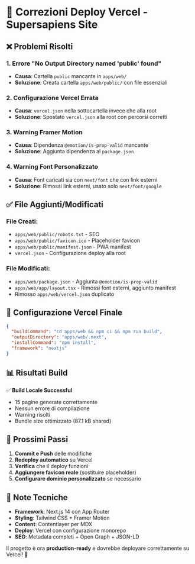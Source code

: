 # 🚀 Correzioni Deploy Vercel - Supersapiens Site

## ❌ Problemi Risolti

### 1. **Errore "No Output Directory named 'public' found"**
- **Causa**: Cartella `public` mancante in `apps/web/`
- **Soluzione**: Creata cartella `apps/web/public/` con file essenziali

### 2. **Configurazione Vercel Errata**
- **Causa**: `vercel.json` nella sottocartella invece che alla root
- **Soluzione**: Spostato `vercel.json` alla root con percorsi corretti

### 3. **Warning Framer Motion**
- **Causa**: Dipendenza `@emotion/is-prop-valid` mancante
- **Soluzione**: Aggiunta dipendenza al `package.json`

### 4. **Warning Font Personalizzato**
- **Causa**: Font caricati sia con `next/font` che con link esterni
- **Soluzione**: Rimossi link esterni, usato solo `next/font/google`

## ✅ File Aggiunti/Modificati

### File Creati:
- `apps/web/public/robots.txt` - SEO
- `apps/web/public/favicon.ico` - Placeholder favicon
- `apps/web/public/manifest.json` - PWA manifest
- `vercel.json` - Configurazione deploy alla root

### File Modificati:
- `apps/web/package.json` - Aggiunta `@emotion/is-prop-valid`
- `apps/web/app/layout.tsx` - Rimossi font esterni, aggiunto manifest
- Rimosso `apps/web/vercel.json` duplicato

## 🔧 Configurazione Vercel Finale

```json
{
  "buildCommand": "cd apps/web && npm ci && npm run build",
  "outputDirectory": "apps/web/.next",
  "installCommand": "npm install",
  "framework": "nextjs"
}
```

## 📊 Risultati Build

✅ **Build Locale Successful**
- 15 pagine generate correttamente
- Nessun errore di compilazione
- Warning risolti
- Bundle size ottimizzato (87.1 kB shared)

## 🚀 Prossimi Passi

1. **Commit e Push** delle modifiche
2. **Redeploy automatico** su Vercel
3. **Verifica** che il deploy funzioni
4. **Aggiungere favicon reale** (sostituire placeholder)
5. **Configurare dominio personalizzato** se necessario

## 📝 Note Tecniche

- **Framework**: Next.js 14 con App Router
- **Styling**: Tailwind CSS + Framer Motion
- **Content**: Contentlayer per MDX
- **Deploy**: Vercel con configurazione monorepo
- **SEO**: Metadata completi + Open Graph + JSON-LD

Il progetto è ora **production-ready** e dovrebbe deployare correttamente su Vercel! 🎉 